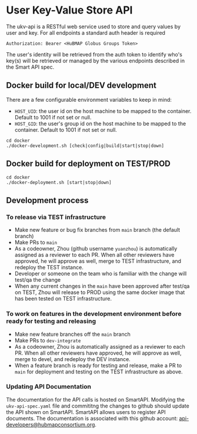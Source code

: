 # User Key-Value Store API

The ukv-api is a RESTful web service used to store and query values by user and key. For all endpoints a standard auth header is required
```
Authorization: Bearer <HuBMAP Globus Groups Token>
```

The user's identity will be retrieved from the auth token to identify who's key(s) will be retrieved or managed by the various endpoints described in the Smart API spec.

## Docker build for local/DEV development

There are a few configurable environment variables to keep in mind:

- `HOST_UID`: the user id on the host machine to be mapped to the container. Default to 1001 if not set or null.
- `HOST_GID`: the user's group id on the host machine to be mapped to the container. Default to 1001 if not set or null.

```
cd docker
./docker-development.sh [check|config|build|start|stop|down]
```

## Docker build for deployment on TEST/PROD

```
cd docker
./docker-deployment.sh [start|stop|down]
```

## Development process

### To release via TEST infrastructure
- Make new feature or bug fix branches from `main` branch (the default branch)
- Make PRs to `main`
- As a codeowner, Zhou (github username `yuanzhou`) is automatically assigned as a reviewer to each PR. When all other reviewers have approved, he will approve as well, merge to TEST infrastructure, and redeploy the TEST instance.
- Developer or someone on the team who is familiar with the change will test/qa the change
- When any current changes in the `main` have been approved after test/qa on TEST, Zhou will release to PROD using the same docker image that has been tested on TEST infrastructure.

### To work on features in the development environment before ready for testing and releasing
- Make new feature branches off the `main` branch
- Make PRs to `dev-integrate`
- As a codeowner, Zhou is automatically assigned as a reviewer to each PR. When all other reviewers have approved, he will approve as well, merge to devel, and redeploy the DEV instance.
- When a feature branch is ready for testing and release, make a PR to `main` for deployment and testing on the TEST infrastructure as above.

### Updating API Documentation

The documentation for the API calls is hosted on SmartAPI. Modifying the `ukv-api-spec.yaml` file and commititng the changes to github should update the API shown on SmartAPI. SmartAPI allows users to register API documents.  The documentation is associated with this github account: api-developers@hubmapconsortium.org.
